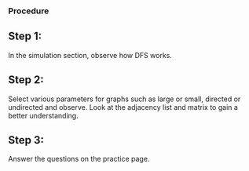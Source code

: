 ### Procedure

## Step 1:

In the simulation section, observe how DFS works.

## Step 2:

Select various parameters for graphs such as large or small, directed or undirected and observe. Look at the adjacency list and matrix to gain a better understanding.

## Step 3:

Answer the questions on the practice page.

